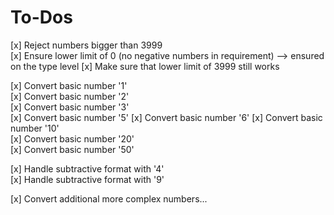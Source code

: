 # To-Dos

[x] Reject numbers bigger than 3999  
[x] Ensure lower limit of 0 (no negative numbers in requirement) --> ensured on the type level 
[x] Make sure that lower limit of 3999 still works

[x] Convert basic number '1'  
[x] Convert basic number '2'  
[x] Convert basic number '3'  
[x] Convert basic number '5'
[x] Convert basic number '6'
[x] Convert basic number '10'  
[x] Convert basic number '20'  
[x] Convert basic number '50'  

[x] Handle subtractive format with '4'  
[x] Handle subtractive format with '9'

[x] Convert additional more complex numbers...  





